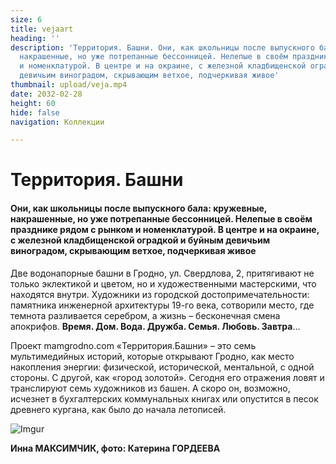 ```yaml
---
size: 6
title: vejaart
heading: ''
description: 'Территория. Башни. Они, как школьницы после выпускного бала: кружевные,
  накрашенные, но уже потрепанные бессонницей. Нелепые в своём празднике рядом с рынком
  и номенклатурой. В центре и на окраине, с железной кладбищенской оградкой и буйным
  девичьим виноградом, скрывающим ветхое, подчеркивая живое'
thumbnail: upload/veja.mp4
date: 2032-02-28
height: 60
hide: false
navigation: Коллекции

---
```

# **Территория. Башни**

#### Они, как школьницы после выпускного бала: кружевные, накрашенные, но уже потрепанные бессонницей. Нелепые в своём празднике рядом с рынком и номенклатурой. В центре и на окраине, с железной кладбищенской оградкой и буйным девичьим виноградом, скрывающим ветхое, подчеркивая живое

Две водонапорные башни в Гродно, ул. Свердлова, 2, притягивают не только эклектикой и цветом, но и художественными мастерскими, что находятся внутри. Художники из городской достопримечательности: памятника инженерной архитектуры 19-го века, сотворили место, где темнота разливается серебром, а жизнь – бесконечная смена апокрифов. **Время. Дом. Вода. Дружба. Семья. Любовь. Завтра**… 


Проект mamgrodno.com «Территория.Башни» – это семь мультимедийных историй, которые открывают Гродно, как место накопления энергии: физической, исторической, ментальной, с одной стороны. С другой, как «город золотой». Сегодня его отражения ловят и транслируют семь художников из башен. А скоро он, возможно, исчезнет в бухгалтерских коммунальных книгах или опустится в песок древнего кургана, как было до начала летописей.

![Imgur](https://i.imgur.com/JGjphTo.jpg)

**Инна МАКСИМЧИК, фото: Катерина ГОРДЕЕВА**

